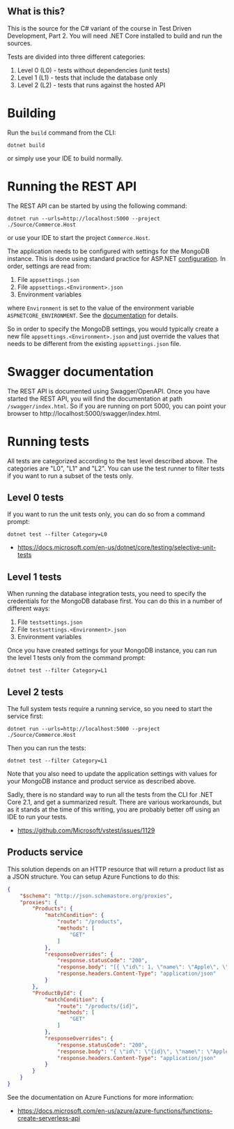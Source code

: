 What is this?
-------------

This is the source for the C# variant of the course in Test Driven
Development, Part 2.  You will need .NET Core installed to build and
run the sources.

Tests are divided into three different categories:

  1. Level 0 (L0) - tests without dependencies (unit tests)
  2. Level 1 (L1) - tests that include the database only
  3. Level 2 (L2) - tests that runs against the hosted API

# Building

Run the `build` command from the CLI:

```shell
dotnet build
```

or simply use your IDE to build normally.

# Running the REST API

The REST API can be started by using the following command:

```
dotnet run --urls=http://localhost:5000 --project ./Source/Commerce.Host
```

or use your IDE to start the project `Commerce.Host`.

The application needs to be configured with settings for the MongoDB
instance.  This is done using standard practice for ASP.NET
[configuration][1].  In order, settings are read from:

  1. File `appsettings.json`
  2. File `appsettings.<Environment>.json`
  3. Environment variables

where `Environment` is set to the value of the environment variable
`ASPNETCORE_ENVIRONMENT`.  See the [documentation][2] for details.

So in order to specify the MongoDB settings, you would typically
create a new file `appsettings.<Environment>.json` and just override
the values that needs to be different from the existing
`appsettings.json` file.

# Swagger documentation

The REST API is documented using Swagger/OpenAPI.  Once you have
started the REST API, you will find the documentation at path
`/swagger/index.html`.  So if you are running on port 5000, you can
point your browser to http://localhost:5000/swagger/index.html.

# Running tests

All tests are categorized according to the test level described above.
The categories are "L0", "L1" and "L2".  You can use the test runner
to filter tests if you want to run a subset of the tests only.

## Level 0 tests

If you want to run the unit tests only, you can do so from a command
prompt:

```
dotnet test --filter Category=L0
```

* https://docs.microsoft.com/en-us/dotnet/core/testing/selective-unit-tests

## Level 1 tests

When running the database integration tests, you need to specify the
credentials for the MongoDB database first.  You can do this in a
number of different ways:

  1. File `testsettings.json`
  2. File `testsettings.<Environment>.json`
  3. Environment variables

Once you have created settings for your MongoDB instance, you can run
the level 1 tests only from the command prompt:

```
dotnet test --filter Category=L1
```

## Level 2 tests

The full system tests require a running service, so you need to start
the service first:

```
dotnet run --urls=http://localhost:5000 --project ./Source/Commerce.Host
```

Then you can run the tests:

```
dotnet test --filter Category=L1
```

Note that you also need to update the application settings with values
for your MongoDB instance and product service as described above.

Sadly, there is no standard way to run all the tests from the CLI for
.NET Core 2.1, and get a summarized result.  There are various
workarounds, but as it stands at the time of this writing, you are
probably better off using an IDE to run your tests.

* https://github.com/Microsoft/vstest/issues/1129

Products service
----------------

This solution depends on an HTTP resource that will return a product
list as a JSON structure.  You can setup Azure Functions to do this:

```json
{
    "$schema": "http://json.schemastore.org/proxies",
    "proxies": {
        "Products": {
            "matchCondition": {
                "route": "/products",
                "methods": [
                    "GET"
                ]
            },
            "responseOverrides": {
                "response.statusCode": "200",
                "response.body": "[{ \"id\": 1, \"name\": \"Apple\", \"cost\": { \"units\": 1376, \"decimalPlaces\": 2, \"currencyCode\": \"SEK\"}}, { \"id\": 2, \"name\": \"Banana\", \"cost\": { \"units\": 4455, \"decimalPlaces\": 2, \"currencyCode\": \"SEK\"}}]",
                "response.headers.Content-Type": "application/json"
            }
        },
        "ProductById": {
            "matchCondition": {
                "route": "/products/{id}",
                "methods": [
                    "GET"
                ]
            },
            "responseOverrides": {
                "response.statusCode": "200",
                "response.body": "{ \"id\": \"{id}\", \"name\": \"Apple\", \"cost\": { \"units\": 1376, \"decimalPlaces\": 2, \"currencyCode\": \"SEK\"}}",
                "response.headers.Content-Type": "application/json"
            }
        }
    }
}
```

See the documentation on Azure Functions for more information:

* https://docs.microsoft.com/en-us/azure/azure-functions/functions-create-serverless-api

[1]: https://docs.microsoft.com/en-us/aspnet/core/fundamentals/configuration/
[2]: https://docs.microsoft.com/en-us/aspnet/core/fundamentals/environments/
